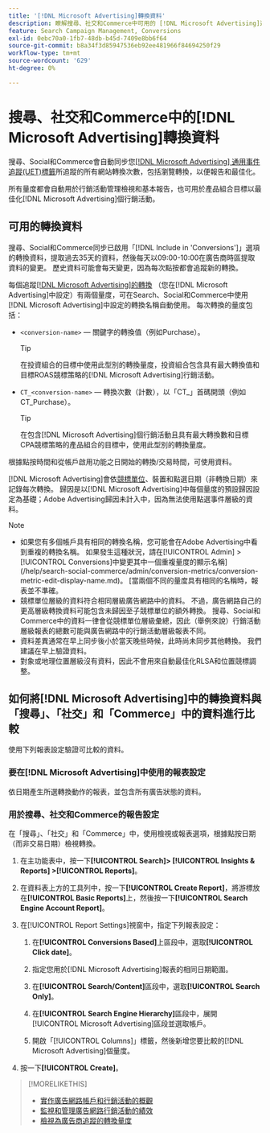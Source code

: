 ```yaml
---
title: '[!DNL Microsoft Advertising]轉換資料'
description: 瞭解搜尋、社交和Commerce中可用的 [!DNL Microsoft Advertising]追蹤轉換資料型別。
feature: Search Campaign Management, Conversions
exl-id: 0ebc70a0-1fb7-48db-b45d-7409e8bb6f64
source-git-commit: b8a34f3d85947536eb92ee481966f84694250f29
workflow-type: tm+mt
source-wordcount: '629'
ht-degree: 0%

---
```


# 搜尋、社交和Commerce中的[!DNL Microsoft Advertising]轉換資料

搜尋、Social和Commerce會自動同步您[[!DNL Microsoft Advertising] 通用事件追蹤(UET)標籤](https://help.ads.microsoft.com/#apex/ads/en/53056)所追蹤的所有網站轉換次數，包括瀏覽轉換，以便報告和最佳化。

所有量度都會自動用於行銷活動管理檢視和基本報告，也可用於產品組合目標以最佳化[!DNL Microsoft Advertising]個行銷活動。

## 可用的轉換資料

搜尋、Social和Commerce同步已啟用「[!DNL Include in 'Conversions']」選項的轉換資料，提取過去35天的資料，然後每天以09:00-10:00在廣告商時區提取資料的變更。 歷史資料可能會每天變更，因為每次點按都會追蹤新的轉換。

每個追蹤[[!DNL Microsoft Advertising]的轉換](https://help.ads.microsoft.com/apex/index/3/en-us/n5012) （您在[!DNL Microsoft Advertising]中設定）有兩個量度，可在Search、Social和Commerce中使用[!DNL Microsoft Advertising]中設定的轉換名稱自動使用。 每次轉換的量度包括：

* `<conversion-name>` — 關鍵字的轉換值（例如Purchase）。

  >[!TIP]
  >
  >在投資組合的目標中使用此型別的轉換量度，投資組合包含具有最大轉換值和目標ROAS競標策略的[!DNL Microsoft Advertising]行銷活動。

* `CT_<conversion-name>` — 轉換次數（計數），以「CT_」首碼開頭（例如CT_Purchase）。

  >[!TIP]
  >
  >在包含[!DNL Microsoft Advertising]個行銷活動且具有最大轉換數和目標CPA競標策略的產品組合的目標中，使用此型別的轉換量度。

根據點按時間和從帳戶啟用功能之日開始的轉換/交易時間，可使用資料。

[!DNL Microsoft Advertising]會依[競標單位](/help/search-social-commerce/glossary.md#a-b)、裝置和點選日期（非轉換日期）來記錄每次轉換。 歸因是以[!DNL Microsoft Advertising]中每個量度的預設歸因設定為基礎；Adobe Advertising歸因未計入中，因為無法使用點選事件層級的資料。

>[!NOTE]
>
>* 如果您有多個帳戶具有相同的轉換名稱，您可能會在Adobe Advertising中看到重複的轉換名稱。 如果發生這種狀況，請在[!UICONTROL Admin] > [!UICONTROL Conversions]中變更其中一個重複量度的顯示名稱](/help/search-social-commerce/admin/conversion-metrics/conversion-metric-edit-display-name.md)。 [當兩個不同的量度具有相同的名稱時，報表並不準確。
>* 競標單位層級的資料符合相同層級廣告網路中的資料。 不過，廣告網路自己的更高層級轉換資料可能包含未歸因至子競標單位的額外轉換。 搜尋、Social和Commerce中的資料一律會從競標單位層級彙總，因此（舉例來說）行銷活動層級報表的總數可能與廣告網路中的行銷活動層級報表不同。
>* 資料差異通常在早上同步後小於當天晚些時候，此時尚未同步其他轉換。 我們建議在早上驗證資料。
>* 對象或地理位置層級沒有資料，因此不會用來自動最佳化RLSA和位置競標調整。

## 如何將[!DNL Microsoft Advertising]中的轉換資料與「搜尋」、「社交」和「Commerce」中的資料進行比較

使用下列報表設定驗證可比較的資料。

### 要在[!DNL Microsoft Advertising]中使用的報表設定

依日期產生所選轉換動作的報表，並包含所有廣告狀態的資料。

### 用於搜尋、社交和Commerce的報告設定

在「搜尋」、「社交」和「Commerce」中，使用檢視或報表選項，根據點按日期（而非交易日期）檢視轉換。

1. 在主功能表中，按一下&#x200B;**[!UICONTROL Search]> [!UICONTROL Insights & Reports] >[!UICONTROL Reports]**。

1. 在資料表上方的工具列中，按一下&#x200B;**[!UICONTROL Create Report]**，將游標放在&#x200B;**[!UICONTROL Basic Reports]**&#x200B;上，然後按一下&#x200B;**[!UICONTROL Search Engine Account Report]**。

1. 在[!UICONTROL Report Settings]視窗中，指定下列報表設定：

   1. 在&#x200B;**[!UICONTROL Conversions Based]**&#x200B;上區段中，選取&#x200B;**[!UICONTROL Click date]**。

   1. 指定您用於[!DNL Microsoft Advertising]報表的相同日期範圍。

   1. 在&#x200B;**[!UICONTROL Search/Content]**&#x200B;區段中，選取&#x200B;**[!UICONTROL Search Only]**。

   1. 在&#x200B;**[!UICONTROL Search Engine Hierarchy]**&#x200B;區段中，展開[!UICONTROL Microsoft Advertising]區段並選取帳戶。

   1. 開啟「[!UICONTROL Columns]」標籤，然後新增您要比較的[!DNL Microsoft Advertising]個量度。

1. 按一下&#x200B;**[!UICONTROL Create]**。

>[!MORELIKETHIS]
>
>* [實作廣告網路帳戶和行銷活動的概觀](campaign-implemention-overview.md)
>* [監視和管理廣告網路行銷活動的績效](monitor-performance-campaigns.md)
>* [檢視為廣告商追蹤的轉換量度](/help/search-social-commerce/admin/conversion-metrics/conversion-metric-view-tracked.md)
